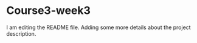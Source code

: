 # Course3-week3
I am editing the README file. Adding some more details about the project description.
